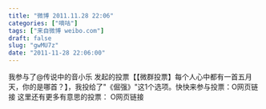 ```yaml
---
title: "微博 2011.11.28 22:06"
categories: ["嘀咕"]
tags: ["来自微博 weibo.com"]
draft: false
slug: "gwMU7z"
date: "2011-11-28 22:06:00"
---
```


<p>我参与了@传说中的音小乐 发起的投票【【微群投票】每个人心中都有一首五月天，你的是哪首？】，我投给了"《倔强》"这1个选项。快快来参与投票：O网页链接 这里还有更多有意思的投票： O网页链接 ​​​​</p>
